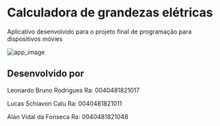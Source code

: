 # Calculadora de grandezas elétricas

Aplicativo desenvolvido para o projeto final de programação para dispositivos móvies


![app_image](https://user-images.githubusercontent.com/54122213/70173332-605dbd80-16b1-11ea-9b15-9b7b1a32cba8.png)

## Desenvolvido por
Leonardo Bruno Rodrigues Ra: 0040481821017

Lucas Schiavon Calu Ra: 0040481821011

Alan Vidal da Fonseca Ra: 0040481821048
